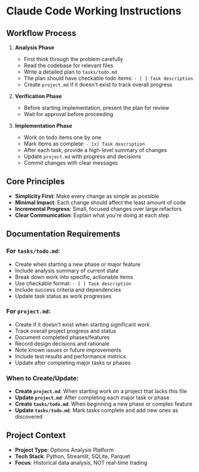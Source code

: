# Claude Code Working Instructions

## Workflow Process

1. **Analysis Phase**
   - First think through the problem carefully
   - Read the codebase for relevant files
   - Write a detailed plan to `tasks/todo.md`
   - The plan should have checkable todo items: `- [ ] Task description`
   - Create `project.md` if it doesn't exist to track overall progress

2. **Verification Phase**
   - Before starting implementation, present the plan for review
   - Wait for approval before proceeding

3. **Implementation Phase**
   - Work on todo items one by one
   - Mark items as complete: `- [x] Task description`
   - After each task, provide a high-level summary of changes
   - Update `project.md` with progress and decisions
   - Commit changes with clear messages

## Core Principles

- **Simplicity First**: Make every change as simple as possible
- **Minimal Impact**: Each change should affect the least amount of code
- **Incremental Progress**: Small, focused changes over large refactors
- **Clear Communication**: Explain what you're doing at each step

## Documentation Requirements

### For `tasks/todo.md`:
- Create when starting a new phase or major feature
- Include analysis summary of current state
- Break down work into specific, actionable items
- Use checkable format: `- [ ] Task description`
- Include success criteria and dependencies
- Update task status as work progresses

### For `project.md`:
- Create if it doesn't exist when starting significant work
- Track overall project progress and status
- Document completed phases/features
- Record design decisions and rationale
- Note known issues or future improvements
- Include test results and performance metrics
- Update after completing major tasks or phases

### When to Create/Update:
- **Create `project.md`**: When starting work on a project that lacks this file
- **Update `project.md`**: After completing each major task or phase
- **Create `tasks/todo.md`**: When beginning a new phase or complex feature
- **Update `tasks/todo.md`**: Mark tasks complete and add new ones as discovered

## Project Context

- **Project Type**: Options Analysis Platform
- **Tech Stack**: Python, Streamlit, SQLite, Parquet
- **Focus**: Historical data analysis, NOT real-time trading
